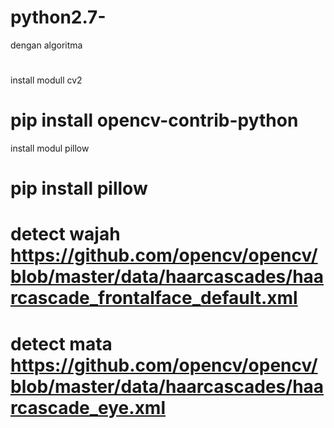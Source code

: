 # python2.7-
 dengan algoritma 
#
install modull cv2
# pip install opencv-contrib-python
install modul pillow
# pip install pillow



# detect wajah https://github.com/opencv/opencv/blob/master/data/haarcascades/haarcascade_frontalface_default.xml
# detect mata https://github.com/opencv/opencv/blob/master/data/haarcascades/haarcascade_eye.xml
